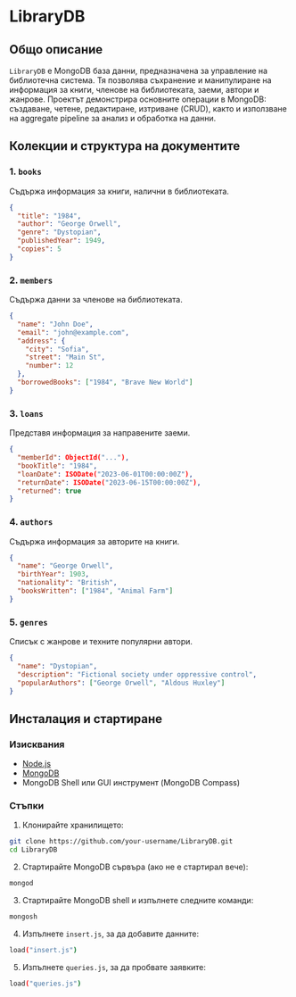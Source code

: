 # LibraryDB

## Общо описание

`LibraryDB` е MongoDB база данни, предназначена за управление на библиотечна система. Тя позволява съхранение и манипулиране на информация за книги, членове на библиотеката, заеми, автори и жанрове. Проектът демонстрира основните операции в MongoDB: създаване, четене, редактиране, изтриване (CRUD), както и използване на aggregate pipeline за анализ и обработка на данни.

## Колекции и структура на документите

### 1. `books`

Съдържа информация за книги, налични в библиотеката.

```json
{
  "title": "1984",
  "author": "George Orwell",
  "genre": "Dystopian",
  "publishedYear": 1949,
  "copies": 5
}
```

### 2. `members`

Съдържа данни за членове на библиотеката.

```json
{
  "name": "John Doe",
  "email": "john@example.com",
  "address": {
    "city": "Sofia",
    "street": "Main St",
    "number": 12
  },
  "borrowedBooks": ["1984", "Brave New World"]
}
```

### 3. `loans`

Представя информация за направените заеми.

```json
{
  "memberId": ObjectId("..."),
  "bookTitle": "1984",
  "loanDate": ISODate("2023-06-01T00:00:00Z"),
  "returnDate": ISODate("2023-06-15T00:00:00Z"),
  "returned": true
}
```

### 4. `authors`

Съдържа информация за авторите на книги.

```json
{
  "name": "George Orwell",
  "birthYear": 1903,
  "nationality": "British",
  "booksWritten": ["1984", "Animal Farm"]
}
```

### 5. `genres`

Списък с жанрове и техните популярни автори.

```json
{
  "name": "Dystopian",
  "description": "Fictional society under oppressive control",
  "popularAuthors": ["George Orwell", "Aldous Huxley"]
}
```

## Инсталация и стартиране

### Изисквания

* [Node.js](https://nodejs.org/)
* [MongoDB](https://www.mongodb.com/try/download/community)
* MongoDB Shell или GUI инструмент (MongoDB Compass)

### Стъпки

1. Клонирайте хранилището:

```bash
git clone https://github.com/your-username/LibraryDB.git
cd LibraryDB
```

2. Стартирайте MongoDB сървъра (ако не е стартирал вече):

```bash
mongod
```

3. Стартирайте MongoDB shell и изпълнете следните команди:

```bash
mongosh
```

4. Изпълнете `insert.js`, за да добавите данните:

```bash
load("insert.js")
```

5. Изпълнете `queries.js`, за да пробвате заявките:

```bash
load("queries.js")
```
